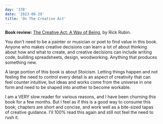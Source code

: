 ```yaml
---
day: '378'
date: '2023-08-29'
title: 'On The Creative Act'
---
```


**Book review:** [The Creative Act: A Way of Being](https://www.goodreads.com/book/show/60965426-the-creative-act), by Rick Rubin.

You don't need to be a painter or musician or poet to find value in this book. Anyone who makes creative decisions can learn a lot of about thinking about how and what to create, and creative decisions can include writing code, building spreadsheets, design, woodworking. Anything that produces something new.

A large portion of this book is about Stoicism. Letting things happen and not feeling the need to control every detail is an aspect of creativity that can feel counter intuitive, but ideas and works come from the universe in one form and need to be shaped into another to become workable.

I am a VERY slow reader for various reasons, and I have been churning this book for a few months. But I feel as if this is a good way to consume this book; chapters are short and concise, and work well as a bite-sized tapas of creative guidance. I'll 100% read this again and still not feel the need to rush it.
